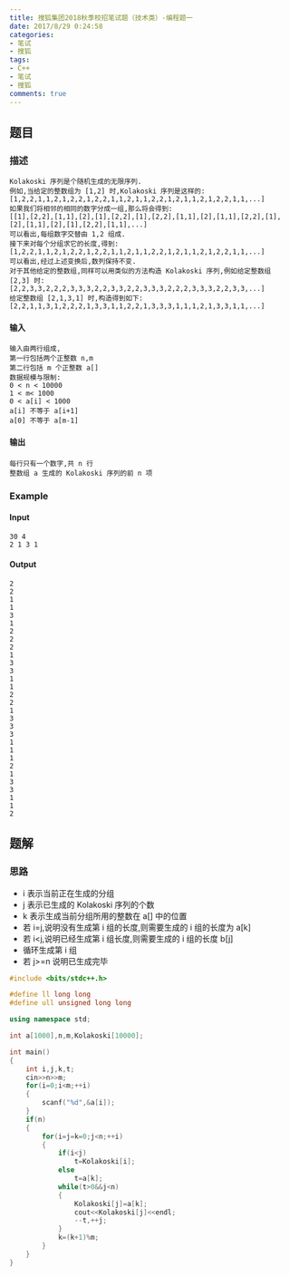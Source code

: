 ```yaml
---
title: 搜狐集团2018秋季校招笔试题（技术类）-编程题一
date: 2017/8/29 0:24:58 
categories: 
- 笔试
- 搜狐
tags:
- C++
- 笔试
- 搜狐
comments: true
---
```

## 题目
### 描述
	Kolakoski 序列是个随机生成的无限序列.
	例如,当给定的整数组为 [1,2] 时,Kolakoski 序列是这样的:
	[1,2,2,1,1,2,1,2,2,1,2,2,1,1,2,1,1,2,2,1,2,1,1,2,1,2,2,1,1,...]
	如果我们将相邻的相同的数字分成一组,那么将会得到:
	[[1],[2,2],[1,1],[2],[1],[2,2],[1],[2,2],[1,1],[2],[1,1],[2,2],[1],[2],[1,1],[2],[1],[2,2],[1,1],...]
	可以看出,每组数字交替由 1,2 组成.
	接下来对每个分组求它的长度,得到:
	[1,2,2,1,1,2,1,2,2,1,2,2,1,1,2,1,1,2,2,1,2,1,1,2,1,2,2,1,1,...]
	可以看出,经过上述变换后,数列保持不变.
	对于其他给定的整数组,同样可以用类似的方法构造 Kolakoski 序列,例如给定整数组 [2,3] 时:
	[2,2,3,3,2,2,2,3,3,3,2,2,3,3,2,2,3,3,3,2,2,2,3,3,3,2,2,3,3,...]
	给定整数组 [2,1,3,1] 时,构造得到如下:
	[2,2,1,1,3,1,2,2,2,1,3,3,1,1,2,2,1,3,3,3,1,1,1,2,1,3,3,1,1,...]
#### 输入 
	输入由两行组成,
	第一行包括两个正整数 n,m
	第二行包括 m 个正整数 a[]
	数据规模与限制:
	0 < n < 10000
	1 < m< 1000
	0 < a[i] < 1000
	a[i] 不等于 a[i+1]
	a[0] 不等于 a[m-1]
#### 输出
	每行只有一个数字,共 n 行
	整数组 a 生成的 Kolakoski 序列的前 n 项
### Example
#### Input
	30 4
	2 1 3 1  
#### Output
    2
	2
	1
	1
	3
	1
	2
	2
	2
	1
	3
	3
	1
	1
	2
	2
	1
	3
	3
	3
	1
	1
	1
	2
	1
	3
	3
	1
	1
	2
## 题解
### 思路
* i 表示当前正在生成的分组
* j 表示已生成的 Kolakoski 序列的个数
* k 表示生成当前分组所用的整数在 a[] 中的位置
* 若 i=j,说明没有生成第 i 组的长度,则需要生成的 i 组的长度为 a[k]
* 若 i<j,说明已经生成第 i 组长度,则需要生成的 i 组的长度 b[j]
* 循环生成第 i 组
* 若 j>=n 说明已生成完毕

```cpp
#include <bits/stdc++.h>

#define ll long long
#define ull unsigned long long

using namespace std;

int a[1000],n,m,Kolakoski[10000];

int main()
{
    int i,j,k,t;
    cin>>n>>m;
    for(i=0;i<m;++i)
    {
        scanf("%d",&a[i]);
    }
    if(n)
    {
        for(i=j=k=0;j<n;++i)
        {
            if(i<j)
                t=Kolakoski[i];
            else
                t=a[k];
            while(t>0&&j<n)
            {
                Kolakoski[j]=a[k];
                cout<<Kolakoski[j]<<endl;
                --t,++j;
            }
            k=(k+1)%m;
        }
    }
}
```